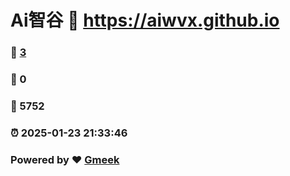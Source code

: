 # Ai智谷 :link: https://aiwvx.github.io 
### :page_facing_up: [3](https://aiwvx.github.io/tag.html) 
### :speech_balloon: 0 
### :hibiscus: 5752 
### :alarm_clock: 2025-01-23 21:33:46 
### Powered by :heart: [Gmeek](https://github.com/Meekdai/Gmeek)
